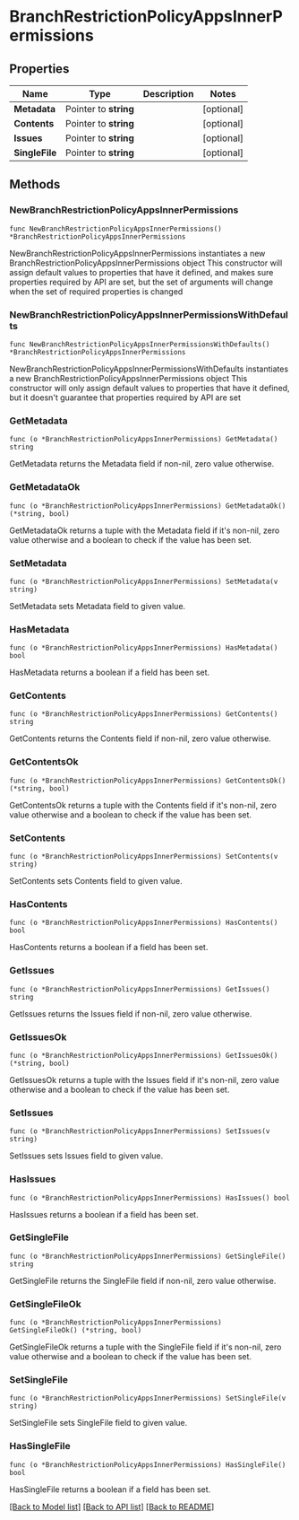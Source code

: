 # BranchRestrictionPolicyAppsInnerPermissions

## Properties

Name | Type | Description | Notes
------------ | ------------- | ------------- | -------------
**Metadata** | Pointer to **string** |  | [optional] 
**Contents** | Pointer to **string** |  | [optional] 
**Issues** | Pointer to **string** |  | [optional] 
**SingleFile** | Pointer to **string** |  | [optional] 

## Methods

### NewBranchRestrictionPolicyAppsInnerPermissions

`func NewBranchRestrictionPolicyAppsInnerPermissions() *BranchRestrictionPolicyAppsInnerPermissions`

NewBranchRestrictionPolicyAppsInnerPermissions instantiates a new BranchRestrictionPolicyAppsInnerPermissions object
This constructor will assign default values to properties that have it defined,
and makes sure properties required by API are set, but the set of arguments
will change when the set of required properties is changed

### NewBranchRestrictionPolicyAppsInnerPermissionsWithDefaults

`func NewBranchRestrictionPolicyAppsInnerPermissionsWithDefaults() *BranchRestrictionPolicyAppsInnerPermissions`

NewBranchRestrictionPolicyAppsInnerPermissionsWithDefaults instantiates a new BranchRestrictionPolicyAppsInnerPermissions object
This constructor will only assign default values to properties that have it defined,
but it doesn't guarantee that properties required by API are set

### GetMetadata

`func (o *BranchRestrictionPolicyAppsInnerPermissions) GetMetadata() string`

GetMetadata returns the Metadata field if non-nil, zero value otherwise.

### GetMetadataOk

`func (o *BranchRestrictionPolicyAppsInnerPermissions) GetMetadataOk() (*string, bool)`

GetMetadataOk returns a tuple with the Metadata field if it's non-nil, zero value otherwise
and a boolean to check if the value has been set.

### SetMetadata

`func (o *BranchRestrictionPolicyAppsInnerPermissions) SetMetadata(v string)`

SetMetadata sets Metadata field to given value.

### HasMetadata

`func (o *BranchRestrictionPolicyAppsInnerPermissions) HasMetadata() bool`

HasMetadata returns a boolean if a field has been set.

### GetContents

`func (o *BranchRestrictionPolicyAppsInnerPermissions) GetContents() string`

GetContents returns the Contents field if non-nil, zero value otherwise.

### GetContentsOk

`func (o *BranchRestrictionPolicyAppsInnerPermissions) GetContentsOk() (*string, bool)`

GetContentsOk returns a tuple with the Contents field if it's non-nil, zero value otherwise
and a boolean to check if the value has been set.

### SetContents

`func (o *BranchRestrictionPolicyAppsInnerPermissions) SetContents(v string)`

SetContents sets Contents field to given value.

### HasContents

`func (o *BranchRestrictionPolicyAppsInnerPermissions) HasContents() bool`

HasContents returns a boolean if a field has been set.

### GetIssues

`func (o *BranchRestrictionPolicyAppsInnerPermissions) GetIssues() string`

GetIssues returns the Issues field if non-nil, zero value otherwise.

### GetIssuesOk

`func (o *BranchRestrictionPolicyAppsInnerPermissions) GetIssuesOk() (*string, bool)`

GetIssuesOk returns a tuple with the Issues field if it's non-nil, zero value otherwise
and a boolean to check if the value has been set.

### SetIssues

`func (o *BranchRestrictionPolicyAppsInnerPermissions) SetIssues(v string)`

SetIssues sets Issues field to given value.

### HasIssues

`func (o *BranchRestrictionPolicyAppsInnerPermissions) HasIssues() bool`

HasIssues returns a boolean if a field has been set.

### GetSingleFile

`func (o *BranchRestrictionPolicyAppsInnerPermissions) GetSingleFile() string`

GetSingleFile returns the SingleFile field if non-nil, zero value otherwise.

### GetSingleFileOk

`func (o *BranchRestrictionPolicyAppsInnerPermissions) GetSingleFileOk() (*string, bool)`

GetSingleFileOk returns a tuple with the SingleFile field if it's non-nil, zero value otherwise
and a boolean to check if the value has been set.

### SetSingleFile

`func (o *BranchRestrictionPolicyAppsInnerPermissions) SetSingleFile(v string)`

SetSingleFile sets SingleFile field to given value.

### HasSingleFile

`func (o *BranchRestrictionPolicyAppsInnerPermissions) HasSingleFile() bool`

HasSingleFile returns a boolean if a field has been set.


[[Back to Model list]](../README.md#documentation-for-models) [[Back to API list]](../README.md#documentation-for-api-endpoints) [[Back to README]](../README.md)


